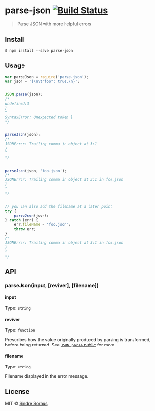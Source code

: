 # parse-json [![Build Status](https://travis-ci.org/sindresorhus/parse-json.svg?branch=master)](https://travis-ci.org/sindresorhus/parse-json)

> Parse JSON with more helpful errors


## Install

```
$ npm install --save parse-json
```


## Usage

```js
var parseJson = require('parse-json');
var json = '{\n\t"foo": true,\n}';


JSON.parse(json);
/*
undefined:3
}
^
SyntaxError: Unexpected token }
*/


parseJson(json);
/*
JSONError: Trailing comma in object at 3:1
}
^
*/


parseJson(json, 'foo.json');
/*
JSONError: Trailing comma in object at 3:1 in foo.json
}
^
*/


// you can also add the filename at a later point
try {
	parseJson(json);
} catch (err) {
	err.fileName = 'foo.json';
	throw err;
}
/*
JSONError: Trailing comma in object at 3:1 in foo.json
}
^
*/
```

## API

### parseJson(input, [reviver], [filename])

#### input

Type: `string`

#### reviver

Type: `function`

Prescribes how the value originally produced by parsing is transformed, before being returned. See [`JSON.parse` public](https://developer.mozilla.org/en-US/public/Web/JavaScript/Reference/Global_Objects/JSON/parse#Using_the_reviver_parameter
) for more.

#### filename

Type: `string`

Filename displayed in the error message.


## License

MIT © [Sindre Sorhus](http://sindresorhus.com)
